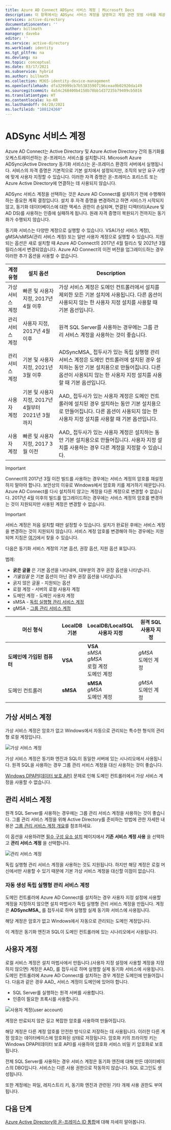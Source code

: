 ```yaml
---
title: Azure AD Connect ADSync 서비스 계정 | Microsoft Docs
description: 이 항목에서는 ADSync 서비스 계정을 설명하고 계정 관련 모범 사례를 제공합니다.
services: active-directory
documentationcenter: ''
author: billmath
manager: daveba
editor: ''
ms.service: active-directory
ms.workload: identity
ms.tgt_pltfrm: na
ms.devlang: na
ms.topic: conceptual
ms.date: 03/17/2021
ms.subservice: hybrid
ms.author: billmath
ms.collection: M365-identity-device-management
ms.openlocfilehash: dfa329999cb7b53835907196ceaa9b02920da149
ms.sourcegitcommit: 4a54c268400b4158b78bb1d37235b79409cb5816
ms.translationtype: HT
ms.contentlocale: ko-KR
ms.lasthandoff: 04/28/2021
ms.locfileid: "108124260"
---
```

# <a name="adsync-service-account"></a>ADSync 서비스 계정
Azure AD Connect는 Active Directory 및 Azure Active Directory 간의 동기화를 오케스트레이션하는 온-프레미스 서비스를 설치합니다.  Microsoft Azure ADSync(Active Directory 동기화 서비스)는 온-프레미스 환경의 서버에서 실행됩니다.  서비스의 자격 증명은 기본적으로 기본 설치에서 설정되지만, 조직의 보안 요구 사항에 맞게 사용자 지정할 수 있습니다.  이러한 자격 증명은 온-프레미스 포리스트 또는 Azure Active Directory에 연결하는 데 사용되지 않습니다.

ADSync 서비스 계정을 선택하는 것은 Azure AD Connect를 설치하기 전에 수행해야 하는 중요한 계획 결정입니다.  설치 후 자격 증명을 변경하려고 하면 서비스가 시작되지 않고, 동기화 데이터베이스에 대한 액세스 권한이 손실되며, 연결된 디렉터리(Azure 및 AD DS)를 사용하는 인증에 실패하게 됩니다.  원래 자격 증명이 복원되기 전까지는 동기화가 수행되지 않습니다.

동기화 서비스는 다양한 계정으로 실행할 수 있습니다. VSA(가상 서비스 계정), gMSA/sMSA(관리 서비스 계정) 또는 일반 사용자 계정으로 실행할 수 있습니다. 지원되는 옵션은 새로 설치할 때 Azure AD Connect의 2017년 4월 릴리스 및 2021년 3월 릴리스에서 변경되었습니다. Azure AD Connect의 이전 버전을 업그레이드하는 경우 이러한 추가 옵션을 사용할 수 없습니다. 


|계정 유형|설치 옵션|Description| 
|-----|------|-----|
|가상 서비스 계정|빠른 및 사용자 지정, 2017년 4월 이후| 가상 서비스 계정은 도메인 컨트롤러에서 설치를 제외한 모든 기본 설치에 사용됩니다. 다른 옵션이 사용되지 않는 한 사용자 지정 설치를 사용할 때 기본 옵션입니다.| 
|관리 서비스 계정|사용자 지정, 2017년 4월 이후|원격 SQL Server를 사용하는 경우에는 그룹 관리 서비스 계정을 사용하는 것이 좋습니다. |
|관리 서비스 계정|기본 및 사용자 지정, 2021년 3월 이후|ADSyncMSA_ 접두사가 있는 독립 실행형 관리 서비스 계정은 도메인 컨트롤러에 설치된 경우 설치하는 동안 기본 설치용으로 만들어집니다. 다른 옵션이 사용되지 않는 한 사용자 지정 설치를 사용할 때 기본 옵션입니다.|
|사용자 계정|기본 및 사용자 지정, 2017년 4월부터 2021년 3월까지|AAD_ 접두사가 있는 사용자 계정은 도메인 컨트롤러에 설치된 경우 설치하는 동안 기본 설치용으로 만들어집니다. 다른 옵션이 사용되지 않는 한 사용자 지정 설치를 사용할 때 기본 옵션입니다.|
|사용자 계정|빠른 및 사용자 지정, 2017 3월 이전|AAD_ 접두사가 있는 사용자 계정은 설치하는 동안 기본 설치용으로 만들어집니다. 사용자 지정 설치를 사용하는 경우 다른 계정을 지정할 수 있습니다.| 

>[!IMPORTANT]
> Connect의 2017년 3월 이전 빌드를 사용하는 경우에는 서비스 계정의 암호를 재설정하지 말아야 합니다. 보안상의 이유로 Windows에서 암호화 키를 제거하기 때문입니다. Azure AD Connect를 다시 설치하지 않고는 계정을 다른 계정으로 변경할 수 없습니다. 2017년 4월 이후의 빌드를 업그레이드하는 경우에는 서비스 계정의 암호를 변경하는 것이 지원되지만 사용된 계정은 변경할 수 없습니다. 

> [!IMPORTANT]
> 서비스 계정은 처음 설치할 때만 설정할 수 있습니다. 설치가 완료된 후에는 서비스 계정을 변경하는 것이 지원되지 않습니다. 서비스 계정 암호를 변경해야 하는 경우에는 지원되며 지침은 [여기](how-to-connect-sync-change-serviceacct-pass.md)에서 찾을 수 있습니다.

다음은 동기화 서비스 계정의 기본 옵션, 권장 옵션, 지원 옵션 표입니다. 

범례: 

- **굵은 글꼴** 은 기본 옵션을 나타내며, 대부분의 경우 권장 옵션을 나타냅니다. 
- *기울임꼴* 은 기본 옵션이 아닌 경우 권장 옵션을 나타냅니다. 
- 굵지 않은 글꼴 - 지원되는 옵션 
- 로컬 계정 - 서버의 로컬 사용자 계정 
- 도메인 계정 - 도메인 사용자 계정 
- sMSA - [독립 실행형 관리 서비스 계정](/previous-versions/windows/it-pro/windows-server-2008-R2-and-2008/dd548356(v=ws.10))
- gMSA - [그룹 관리 서비스 계정](/previous-versions/windows/it-pro/windows-server-2012-R2-and-2012/hh831782(v=ws.11)) 

|머신 형식 |**LocalDB</br> 기본**|**LocalDB/LocalSQL</br> 사용자 지정**|**원격 SQL </br> 사용자 지정**|
|-----|-----|-----|-----|
|**도메인에 가입된 컴퓨터**|**VSA**|**VSA**</br> *sMSA*</br> *gMSA*</br> 로컬 계정</br> 도메인 계정| *gMSA* </br>도메인 계정|
|도메인 컨트롤러| **sMSA**|**sMSA** </br>*gMSA*</br> 도메인 계정|*gMSA*</br>도메인 계정| 

## <a name="virtual-service-account"></a>가상 서비스 계정 

가상 서비스 계정은 암호가 없고 Windows에서 자동으로 관리되는 특수한 형식의 관리형 로컬 계정입니다. 

 ![가상 서비스 계정](media/concept-adsync-service-account/account-1.png)

가상 서비스 계정은 동기화 엔진과 SQL이 동일한 서버에 있는 시나리오에서 사용됩니다. 원격 SQL을 사용하는 경우 그룹 관리 서비스 계정을 대신 사용하는 것이 좋습니다. 

[Windows DPAPI(데이터 보호 API)](/previous-versions/ms995355(v=msdn.10)) 문제로 인해 도메인 컨트롤러에서 가상 서비스 계정을 사용할 수 없습니다. 

## <a name="managed-service-account"></a>관리 서비스 계정 

원격 SQL Server를 사용하는 경우에는 그룹 관리 서비스 계정을 사용하는 것이 좋습니다. 그룹 관리 서비스 계정을 위해 Active Directory를 준비하는 방법에 관한 자세한 내용은 [그룹 관리 서비스 계정 개요](/previous-versions/windows/it-pro/windows-server-2012-R2-and-2012/hh831782(v=ws.11))를 참조하세요. 

이 옵션을 사용하려면 [필수 구성 요소 설치](how-to-connect-install-custom.md#install-required-components) 페이지에서 **기존 서비스 계정 사용** 을 선택하고 **관리 서비스 계정** 을 선택합니다. 

 ![관리 서비스 계정](media/concept-adsync-service-account/account-2.png)

독립 실행형 관리 서비스 계정을 사용하는 것도 지원됩니다. 하지만 해당 계정은 로컬 머신에서만 사용할 수 있기 때문에 기본 가상 서비스 계정을 대신할 이점이 없습니다. 

### <a name="auto-generated-standalone-managed-service-account"></a>자동 생성 독립 실행형 관리 서비스 계정 

도메인 컨트롤러에 Azure AD Connect를 설치하는 경우 사용자 지정 설정에 사용할 계정을 지정하지 않으면 설치 마법사가 독립 실행형 관리 서비스 계정을 만듭니다. 계정은 **ADSyncMSA_** 를 접두사로 하며 실행할 실제 동기화 서비스에 사용됩니다. 

해당 계정은 암호가 없고 Windows에서 자동으로 관리되는 도메인 계정입니다. 

이 계정은 동기화 엔진과 SQL이 도메인 컨트롤러에 있는 시나리오에서 사용됩니다. 

## <a name="user-account"></a>사용자 계정 

로컬 서비스 계정은 설치 마법사에서 만듭니다.(사용자 지정 설정에 사용할 계정을 지정하지 않으면) 계정은 AAD_ 를 접두사로 하며 실행할 실제 동기화 서비스에 사용됩니다. 도메인 컨트롤러에 Azure AD Connect를 설치하는 경우 계정은 도메인에 만들어집니다. 다음과 같은 경우 AAD_ 서비스 계정이 도메인에 있어야 합니다. 
- SQL Server를 실행하는 원격 서버를 사용합니다. 
- 인증이 필요한 프록시를 사용합니다. 

 ![사용자 계정(user account)](media/concept-adsync-service-account/account-3.png)

계정은 만료되지 않은 길고 복잡한 암호를 사용하여 만들어집니다. 

해당 계정은 다른 계정 암호를 안전한 방식으로 저장하는 데 사용됩니다. 이러한 다른 계정 암호는 데이터베이스에 암호화된 상태로 저장됩니다. 암호화 키의 프라이빗 키는 Windows DPAPI(데이터 보호 API)를 사용하여 암호화 서비스 비밀 키 암호화로 보호됩니다. 

전체 SQL Server를 사용하는 경우 서비스 계정은 동기화 엔진에 대해 만든 데이터베이스의 DBO입니다. 서비스는 다른 사용 권한으로 작동하지 않습니다. SQL 로그인도 생성됩니다. 

또한 계정에는 파일, 레지스트리 키, 동기화 엔진과 관련된 기타 개체 사용 권한도 부여됩니다. 


## <a name="next-steps"></a>다음 단계
[Azure Active Directory와 온-프레미스 ID 통합](whatis-hybrid-identity.md)에 대해 자세히 알아봅니다.